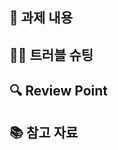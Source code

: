 ## 📝 과제 내용
<!-- 어떤 과제를 수행했는지 간략하게 설명해주세요, 스크린샷 첨부 필수!! -->

## 😵‍💫 트러블 슈팅
<!-- 과제를 수행하면서 어려웠던 점이나, 해결한 오류가 있다면 공유해주세요(선택) -->

## 🔍 Review Point
<!-- 운영진이 중점적으로 봐주었으면 하는 부분이 있다면 알려주세요(선택) -->

## 📚 참고 자료
<!-- 과제를 수행하면서 참고한 자료가 있다면 링크를 남겨주세요(선택) -->
